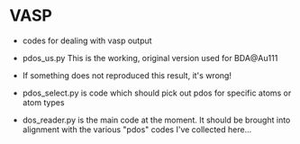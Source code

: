 VASP
====

- codes for dealing with vasp output 

- pdos_us.py
  This is the working, original version used for BDA@Au111
- If something does not reproduced this result, it's wrong!

- pdos_select.py is code which should pick out pdos for specific atoms or atom types
- dos_reader.py is the main code at the moment. It should be brought
into alignment with the various "pdos" codes I've collected here...

